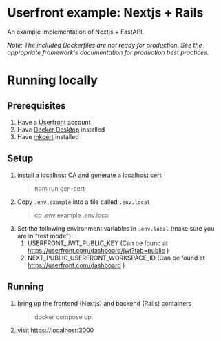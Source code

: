 # Userfront example: Nextjs + Rails

An example implementation of Nextjs + FastAPI.

_Note: The included Dockerfiles are not ready for production. See the appropriate framework's documentation for production best practices._

# Running locally

## Prerequisites

1. Have a [Userfront](https://userfront.com/dashboard) account
1. Have [Docker Desktop](https://www.docker.com/products/docker-desktop/) installed
1. Have [mkcert](https://github.com/FiloSottile/mkcert?tab=readme-ov-file#installation) installed

## Setup

1. install a localhost CA and generate a localhost cert
   > npm run gen-cert
1. Copy `.env.example` into a file called `.env.local`
   > cp .env.example .env.local
1. Set the following environment variables in `.env.local` (make sure you are in "test mode"):
    1. USERFRONT_JWT_PUBLIC_KEY (Can be found at https://userfront.com/dashboard/jwt?tab=public )
    1. NEXT_PUBLIC_USERFRONT_WORKSPACE_ID (Can be found at https://userfront.com/dashboard )

## Running

1. bring up the frontend (Nextjs) and backend (Rails) containers
    > docker compose up
2. visit [https://localhost:3000](https://localhost:3000)
